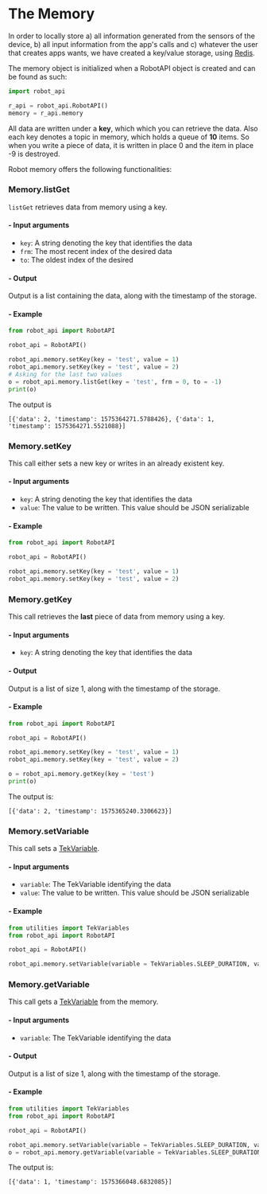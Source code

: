 # The Memory

In order to locally store a) all information generated from the sensors of the device, b) all input information from the app's calls and c) whatever the user that creates apps wants, we have created a key/value storage, using [Redis](https://redis.io/).

The memory object is initialized when a RobotAPI object is created and can be found as such:

```python
import robot_api

r_api = robot_api.RobotAPI()
memory = r_api.memory
```

All data are written under a **key**, which which you can retrieve the data. Also each key denotes a topic in memory, which holds a queue of **10** items. So when you write a piece of data, it is written in place 0 and the item in place -9 is destroyed.

Robot memory offers the following functionalities:

### **Memory.listGet**

`listGet` retrieves data from memory using a key.

#### - Input arguments

- `key`: A string denoting the key that identifies the data
- `frm`: The most recent index of the desired data
- `to`: The oldest index of the desired

#### - Output

Output is a list containing the data, along with the timestamp of the storage.

#### - Example

```python
from robot_api import RobotAPI

robot_api = RobotAPI()

robot_api.memory.setKey(key = 'test', value = 1)
robot_api.memory.setKey(key = 'test', value = 2)
# Asking for the last two values
o = robot_api.memory.listGet(key = 'test', frm = 0, to = -1)
print(o)
```

The output is
```
[{'data': 2, 'timestamp': 1575364271.5788426}, {'data': 1, 'timestamp': 1575364271.5521088}]
```

### **Memory.setKey**

This call either sets a new key or writes in an already existent key.

#### - Input arguments

- `key`: A string denoting the key that identifies the data
- `value`: The value to be written. This value should be JSON serializable

#### - Example

```python
from robot_api import RobotAPI

robot_api = RobotAPI()

robot_api.memory.setKey(key = 'test', value = 1)
robot_api.memory.setKey(key = 'test', value = 2)
```

### **Memory.getKey**

This call retrieves the **last** piece of data from memory using a key.

#### - Input arguments

- `key`: A string denoting the key that identifies the data

#### - Output

Output is a list of size 1, along with the timestamp of the storage.

#### - Example

```python
from robot_api import RobotAPI

robot_api = RobotAPI()

robot_api.memory.setKey(key = 'test', value = 1)
robot_api.memory.setKey(key = 'test', value = 2)

o = robot_api.memory.getKey(key = 'test')
print(o)
```

The output is:
```
[{'data': 2, 'timestamp': 1575365240.3306623}]
```

### **Memory.setVariable**

This call sets a [TekVariable](enums.md#tekvariables-enum).

#### - Input arguments

- `variable`: The TekVariable identifying the data
- `value`: The value to be written. This value should be JSON serializable

#### - Example

```python
from utilities import TekVariables
from robot_api import RobotAPI

robot_api = RobotAPI()

robot_api.memory.setVariable(variable = TekVariables.SLEEP_DURATION, value = 1)
```

### **Memory.getVariable**

This call gets a [TekVariable](enums.md#tekvariables-enum) from the memory.

#### - Input arguments

- `variable`: The TekVariable identifying the data

#### - Output

Output is a list of size 1, along with the timestamp of the storage.

#### - Example

```python
from utilities import TekVariables
from robot_api import RobotAPI

robot_api = RobotAPI()

robot_api.memory.setVariable(variable = TekVariables.SLEEP_DURATION, value = 1)
o = robot_api.memory.getVariable(variable = TekVariables.SLEEP_DURATION)
```

The output is:
```
[{'data': 1, 'timestamp': 1575366048.6832085}]
```
